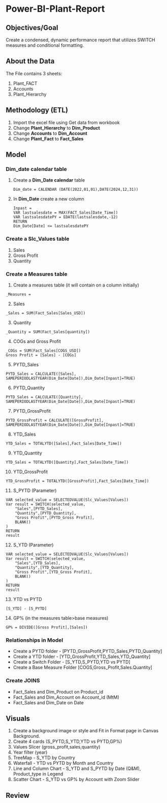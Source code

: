 # Power-BI-Plant-Report

## Objectives/Goal
Create a condensed, dynamic performance report that utilizes SWITCH measures and conditional formatting.

## About the Data 
The File contains 3 sheets:
1) Plant_FACT
2) Accounts
3) Plant_Hierarchy

## Methodology (ETL)
1) Import the excel file using Get data from workbook
2) Change **Plant_Hierarchy** to **Dim_Product**
3) Change **Accounts** to **Dim_Account**
4) Change **Plant_Fact** to **Fact_Sales**

## Model
### Dim_date calendar table
1) Create a **Dim_Date calendar** table
    ```
    Dim_date = CALENDAR (DATE(2022,01,01),DATE(2024,12,31))
    ```
2) In **Dim_Date** create a new column
    ```
    Inpast = 
    VAR lastsalesdate = MAX(FACT_Sales[Date_Time])
    VAR lastsalesdatePY = EDATE(lastsalesdate,-12)
    RETURN
    Dim_Date[Date] <= lastsalesdatePY
    ```
    
### Create a Slc_Values table
1) Sales
2) Gross Profit
3) Quantity

### Create a Measures table
1) Create a measures table (it will contain on a column initially)
```
_Measures = 
```
2) Sales
```
_Sales = SUM(Fact_Sales[Sales_USD]) 
```
3) Quantity
```
_Quantity = SUM(Fact_Sales[quantity]) 
```
4) COGs and Gross Profit
```
_COGs = SUM(Fact_Sales[COGS_USD]) 
Gross Profit = [Sales] - [COGs]
```
5) PYTD_Sales
```
PYTD_Sales = CALCULATE([Sales], SAMEPERIODLASTYEAR(Dim_Date[Date]),Dim_Date[Inpast]=TRUE)
```
6) PYTD_Quantity
```
PYTD_Sales = CALCULATE([Quantity], SAMEPERIODLASTYEAR(Dim_Date[Date]),Dim_Date[Inpast]=TRUE)
```
7) PYTD_GrossProfit
```
PYTD_GrossProfit = CALCULATE([GrossProfit], SAMEPERIODLASTYEAR(Dim_Date[Date]),Dim_Date[Inpast]=TRUE)
```
8) YTD_Sales
```
YTD_Sales = TOTALYTD([Sales],Fact_Sales[Date_Time])
```
9) YTD_Quantity
```
YTD_Sales = TOTALYTD([Quantity],Fact_Sales[Date_Time])
```
10) YTD_GrossProfit
```
YTD_GrossProfit = TOTALYTD([GrossProfit],Fact_Sales[Date_Time])
```
11) S_PYTD (Parameter)
```
VAR selected_value = SELECTEDVALUE(Slc_Values[Values])
Var result = SWITCH(selected_value,
    "Sales",[PYTD_Sales],
    "Quantity",[PYTD_Quantity],
    "Gross Profit",[PYTD_Gross Profit],
    BLANK()
)
RETURN
result
```
12) S_YTD (Parameter)
```
VAR selected_value = SELECTEDVALUE(Slc_Values[Values])
Var result = SWITCH(selected_value,
    "Sales",[YTD_Sales],
    "Quantity",[YTD_Quantity],
    "Gross Profit",[YTD_Gross Profit],
    BLANK()
)
RETURN
result
```
13) YTD vs PYTD
```
[S_YTD] - [S_PYTD]
```
14) GP% (in the measures table>base measures)
```
GP% = DIVIDE([Gross Profit],[Sales])
```

### Relationships in Model
- Create a PYTD folder - [PYTD_GrossProfit,PYTD_Sales,PYTD_Quantity]
- Create a YTD folder - [YTD_GrossProfit,YTD_Sales,YTD_Quantity]
- Create a Switch Folder - [S_YTD,S_PYTD,YTD vs PYTD]
- Create a Base Measure Folder [COGS,Gross_Profit,Sales.Quantity]

### Create JOINS
- Fact_Sales and Dim_Product on Product_id
- Fact_Sales and Dim_Account on Account_id (MtM)
- Fact_Sales and Dim_Date on Date

## Visuals
1) Create a background image or style and Fit in Format page in Canvas Background.
2) Create 4 cards (S_PYTD,S_YTD,YTD vs PYTD,GP%)
3) Values Slicer (gross_profit,sales,quantity)
4) Year filter (year)
5) TreeMap - S_YTD by Country
6) Waterfall - YTD vs PYTD by Month and Country
7) Line and Column Chart - S_YTD and S_PYTD by Date (Q&M), Product_type in Legend
8) Scatter Chart - S_YTD vs GP% by Account with Zoom Slider


## Review




